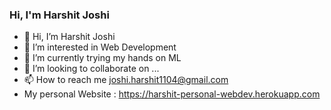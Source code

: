 ### Hi, I'm Harshit Joshi

- 👋 Hi, I’m Harshit Joshi
- 👀 I’m interested in Web Development  
- 🌱 I’m currently trying my hands on ML
- 💞️ I’m looking to collaborate on ...
- 📫 How to reach me joshi.harshit1104@gmail.com
- My personal Website : https://harshit-personal-webdev.herokuapp.com

<!---
harshitjoshi1104/harshitjoshi1104 is a ✨ special ✨ repository because its `README.md` (this file) appears on your GitHub profile.
You can click the Preview link to take a look at your changes.
--->
